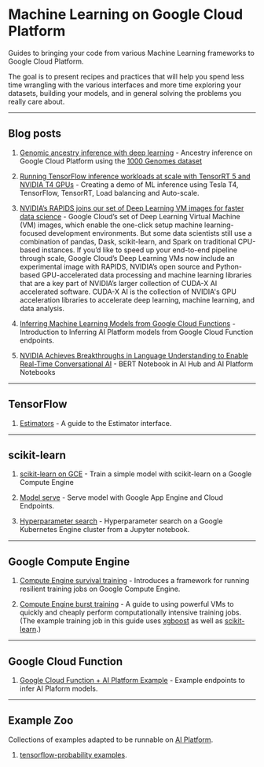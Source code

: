 # Machine Learning on Google Cloud Platform

Guides to bringing your code from various Machine Learning frameworks
to Google Cloud Platform.

The goal is to present recipes and practices that will help you spend
less time wrangling with the various interfaces and more time exploring your
datasets, building your models, and in general solving the problems you
really care about.

- - -

## Blog posts

1. [Genomic ancestry inference with deep learning](https://cloud.google.com/blog/big-data/2017/09/genomic-ancestry-inference-with-deep-learning) - Ancestry inference on Google Cloud Platform using the [1000 Genomes dataset](https://cloud.google.com/genomics/data/1000-genomes)

2. [Running TensorFlow inference workloads at scale with TensorRT 5 and NVIDIA T4 GPUs](https://cloud.google.com/blog/products/ai-machine-learning/running-tensorflow-inference-workloads-at-scale-with-tensorrt-5-and-nvidia-t4-gpus) - Creating a demo of ML inference using Tesla T4, TensorFlow, TensorRT, Load balancing and Auto-scale.

3. [NVIDIA’s RAPIDS joins our set of Deep Learning VM images for faster data science](https://cloud.google.com/blog/products/ai-machine-learning/nvidias-rapids-joins-our-set-of-deep-learning-vm-images-for-faster-data-science) - Google Cloud’s set of Deep Learning Virtual Machine (VM) images, which enable the one-click setup machine learning-focused development environments. But some data scientists still use a combination of pandas, Dask, scikit-learn, and Spark on traditional CPU-based instances. If you’d like to speed up your end-to-end pipeline through scale, Google Cloud’s Deep Learning VMs now include an experimental image with RAPIDS, NVIDIA’s open source and Python-based GPU-accelerated data processing and machine learning libraries that are a key part of NVIDIA’s larger collection of CUDA-X AI accelerated software. CUDA-X AI is the collection of NVIDIA's GPU acceleration libraries to accelerate deep learning, machine learning, and data analysis.

4. [Inferring Machine Learning Models from Google Cloud Functions](https://cloud.google.com/blog/products/ai-machine-learning/TBD) - Introduction to Inferring AI Platform models from Google Cloud Function endpoints.

4. [NVIDIA Achieves Breakthroughs in Language Understanding to Enable Real-Time Conversational AI](https://nvidianews.nvidia.com/news/nvidia-achieves-breakthroughs-in-language-understandingto-enable-real-time-conversational-ai?ncid=so-elev-49597#cid=organicSocial_en-us_Elevate_Deep-Learning-AI-for-Developers-DL13) - BERT Notebook in AI Hub and AI Platform Notebooks

- - -

## TensorFlow

1. [Estimators](tutorials/tensorflow/tf-estimators.ipynb) - A guide to the Estimator
   interface.


- - -

## scikit-learn

1. [scikit-learn on GCE](tutorials/sklearn/titanic) - Train a simple model with scikit-learn on a Google Compute Engine

2. [Model serve](tutorials/sklearn/gae_serve) - Serve model with Google App Engine and Cloud Endpoints.

3. [Hyperparameter search](tutorials/sklearn/hpsearch) - Hyperparameter search on a Google Kubernetes Engine cluster from a Jupyter notebook.

- - -

## Google Compute Engine

1. [Compute Engine survival training](gce/survival-training/README.md) - Introduces a framework for running resilient training jobs on Google Compute Engine.

2. [Compute Engine burst training](gce/burst-training/README.md) - A guide to
   using powerful VMs to quickly and cheaply perform computationally intensive
   training jobs. (The example training job in this guide uses
   [xgboost](https://github.com/dmlc/xgboost) as well as
   [scikit-learn](http://scikit-learn.org/stable/).)

- - -

## Google Cloud Function

1. [Google Cloud Function + AI Platform Example](gcf/gcf-ai-platform-example/README.md) - Example endpoints to infer AI Plaform models.

- - -

## Example Zoo

Collections of examples adapted to be runnable on [AI Platform](https://cloud.google.com/ai-platform/).

1. [tensorflow-probability examples](/example_zoo/tensorflow/probability).

